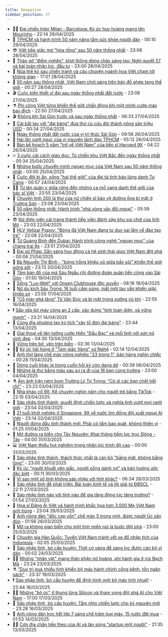 ```yaml
---
title: Dmagazine
sidebar_position: 27
---
```


<!-- dantri-dmagazine:START -->
- 👨‍🏫 [Đại chiến Inter Milan - Barcelona: Ký ức huy hoàng mang tên Mourinho](https://dantri.com.vn/the-thao/dai-chien-inter-milan-barcelona-ky-uc-huy-hoang-mang-ten-mourinho-20250426215304637.htm) - 22:14 29/04/2025
- 🎡 [TPHCM và hành trình 50 năm nâng tầm sức khỏe người dân](https://dantri.com.vn/suc-khoe/tphcm-va-hanh-trinh-50-nam-nang-tam-suc-khoe-nguoi-dan-20250429003241897.htm) - 00:10 29/04/2025
- 😎 [Viết tiếp giấc mơ &quot;hóa rồng&quot; sau 50 năm thống nhất](https://dantri.com.vn/kinh-doanh/viet-tiep-giac-mo-hoa-rong-sau-50-nam-thong-nhat-20250426120822941.htm) - 23:06 28/04/2025
- 🦍 [Tháo gỡ &quot;điểm nghẽn&quot;, khơi thông dòng chảy sáng tạo: Nghị quyết 57 và bài toán nhân lực, đầu tư](https://dantri.com.vn/cong-nghe/thao-go-diem-nghen-khoi-thong-dong-chay-sang-tao-nghi-quyet-57-va-bai-toan-nhan-luc-dau-tu-20250425212002614.htm) - 23:00 28/04/2025
- 🦣 [Nửa thế kỷ sau chiến tranh và câu chuyện ngành hoa Việt chạm tới không gian](https://dantri.com.vn/khoa-hoc/nua-the-ky-sau-chien-tranh-va-cau-chuyen-nganh-hoa-viet-cham-toi-khong-gian-20250427214508240.htm) - 17:01 28/04/2025
- 💼 [50 năm sau thống nhất, Việt Nam chói sáng trên bản đồ ghép tạng thế giới](https://dantri.com.vn/suc-khoe/50-nam-sau-thong-nhat-viet-nam-choi-sang-tren-ban-do-ghep-tang-the-gioi-20250427100913022.htm) - 00:27 28/04/2025
- 🎬 [Cuộc kiến thiết vĩ đại sau ngày thống nhất đất nước](https://dantri.com.vn/xa-hoi/cuoc-kien-thiet-vi-dai-sau-ngay-thong-nhat-dat-nuoc-20250413151102952.htm) - 23:08 27/04/2025
- ⚗️ [Phi công Việt từng khiến thế giới chấn động khi một mình cướp máy bay địch](https://dantri.com.vn/doi-song/phi-cong-viet-tung-khien-the-gioi-chan-dong-khi-mot-minh-cuop-may-bay-dich-20250423120903817.htm) - 22:50 27/04/2025
- 🎬 [Không khí Sài Gòn trước và sau ngày thống nhất](https://dantri.com.vn/xa-hoi/khong-khi-sai-gon-truoc-va-sau-ngay-thong-nhat-20250413143621736.htm) - 06:33 27/04/2025
- 🤖 [Cái bắt tay với &quot;đại bàng&quot; đưa thứ củ cứu đói thành nông sản triệu USD](https://dantri.com.vn/khoa-hoc/cai-bat-tay-voi-dai-bang-dua-thu-cu-cuu-doi-thanh-nong-san-trieu-usd-20250426192834711.htm) - 00:34 27/04/2025
- 🚦 [Ngày thống nhất đất nước của vị trí thức Sài Gòn](https://dantri.com.vn/xa-hoi/ngay-thong-nhat-dat-nuoc-cua-vi-tri-thuc-sai-gon-20250418204551157.htm) - 09:56 26/04/2025
- 🦏 [Hai lần vượt ngục của vị nguyên lãnh đạo TPHCM](https://dantri.com.vn/xa-hoi/hai-lan-vuot-nguc-cua-vi-nguyen-lanh-dao-tphcm-20250413141423192.htm) - 05:12 26/04/2025
- 🌁 [Bản kế hoạch 5 năm &quot;trở về Việt Nam&quot; của tiến sĩ Harvard 9X](https://dantri.com.vn/khoa-hoc/ban-ke-hoach-5-nam-tro-ve-viet-nam-cua-tien-si-harvard-9x-20250426085122766.htm) - 04:22 26/04/2025
- 🔥 [3 cuộc cải cách giáo dục: Từ chiến khu Việt Bắc đến ngày thống nhất](https://dantri.com.vn/giao-duc/3-cuoc-cai-cach-giao-duc-tu-chien-khu-viet-bac-den-ngay-thong-nhat-20250425095705559.htm) - 05:34 25/04/2025
- 🎊 [Những bước chuyển mình ngoạn mục của Việt Nam sau 50 năm thống nhất](https://dantri.com.vn/xa-hoi/nhung-buoc-chuyen-minh-ngoan-muc-cua-viet-nam-sau-50-nam-thong-nhat-20250423090414588.htm) - 03:00 25/04/2025
- 🐻 [Cuộc đời bí ẩn, sống &quot;hai thế giới&quot; của đại tá tình báo lừng danh Tư Cang](https://dantri.com.vn/doi-song/cuoc-doi-bi-an-song-hai-the-gioi-cua-dai-ta-tinh-bao-lung-danh-tu-cang-20250422190151106.htm) - 00:57 24/04/2025
- 👨‍🏫 [Từ lán quân y giữa rừng đến những ca mổ vang danh thế giới của bác sĩ Việt](https://dantri.com.vn/suc-khoe/tu-lan-quan-y-giua-rung-den-nhung-ca-mo-vang-danh-the-gioi-cua-bac-si-viet-20250423215748204.htm) - 23:55 23/04/2025
- 🧰 [Chuyện tình 200 lá thư của nữ chiến sĩ bảo vệ đường ống bí mật ở Trường Sơn](https://dantri.com.vn/doi-song/chuyen-tinh-200-la-thu-cua-nu-chien-si-bao-ve-duong-ong-bi-mat-o-truong-son-20250423113414914.htm) - 23:08 23/04/2025
- 💯 [50 năm thống nhất: Hành trình &quot;phá vòng vây đối ngoại&quot;](https://dantri.com.vn/xa-hoi/50-nam-thong-nhat-hanh-trinh-pha-vong-vay-doi-ngoai-20250421195353696.htm) - 05:59 23/04/2025
- 😎 [Nữ điệp viên cải trang thành tiếp viên đánh sập khu vui chơi của lính Mỹ](https://dantri.com.vn/doi-song/nu-diep-vien-cai-trang-thanh-tiep-vien-danh-sap-khu-vui-choi-cua-linh-my-20250418162741109.htm) - 23:03 22/04/2025
- 🤖 [HLV Velizar Popov: &quot;Bóng đá Việt Nam đang tư duy sai lầm về đào tạo trẻ&quot;](https://dantri.com.vn/the-thao/hlv-velizar-popov-bong-da-viet-nam-dang-tu-duy-sai-lam-ve-dao-tao-tre-20250419181352736.htm) - 22:08 22/04/2025
- 🤔 [Từ Quảng Bình đến Dubai: Hành trình công nghệ &quot;ngoạn mục&quot; của chàng trai 9x](https://dantri.com.vn/khoa-hoc/tu-quang-binh-den-dubai-hanh-trinh-cong-nghe-ngoan-muc-cua-chang-trai-9x-20250419191357167.htm) - 23:51 21/04/2025
- 💼 [Đại sứ Pháp: Sẵn sàng huy động cả hệ sinh thái giúp Việt Nam đột phá](https://dantri.com.vn/cong-nghe/dai-su-phap-san-sang-huy-dong-ca-he-sinh-thai-giup-viet-nam-dot-pha-20250409192354486.htm) - 00:06 21/04/2025
- 🎊 [Bà Nguyễn Thị Bình - &quot;bóng hồng khiêu vũ giữa bầy sói&quot; khiến thế giới sửng sốt](https://dantri.com.vn/doi-song/ba-nguyen-thi-binh-bong-hong-khieu-vu-giua-bay-soi-khien-the-gioi-sung-sot-20250420174847174.htm) - 23:13 20/04/2025
- 🦆 [Tấm bản đồ của má Sáu Ngẫu chỉ đường đoàn quân tiến công vào Sài Gòn](https://dantri.com.vn/xa-hoi/tam-ban-do-cua-ma-sau-ngau-chi-duong-doan-quan-tien-cong-vao-sai-gon-20250418231023839.htm) - 01:50 19/04/2025
- 🦒 [Sống &quot;Lux-Well&quot; với Onsen Clubhouse đặc quyền](https://dantri.com.vn/bat-dong-san/song-lux-well-voi-onsen-clubhouse-dac-quyen-20250418150202736.htm) - 08:16 18/04/2025
- 👺 [Nữ du kích Sáu Trong: 16 tuổi cầm súng, mất một tay vẫn khiến giặc khiếp sợ](https://dantri.com.vn/doi-song/nu-du-kich-sau-trong-16-tuoi-cam-sung-mat-mot-tay-van-khien-giac-khiep-so-20250417172934584.htm) - 23:55 17/04/2025
- 🦍 [&quot;Cỗ máy phá tăng&quot; Tô Văn Đực và bí mật trong xưởng vũ khí](https://dantri.com.vn/doi-song/co-may-pha-tang-to-van-duc-va-bi-mat-trong-xuong-vu-khi-20250415164326693.htm) - 22:55 16/04/2025
- 🕴 [Sắp xếp bộ máy công an 2 cấp, xây dựng &quot;tỉnh toàn diện, xã vững mạnh&quot;](https://dantri.com.vn/xa-hoi/sap-xep-bo-may-cong-an-2-cap-xay-dung-tinh-toan-dien-xa-vung-manh-20250414145047142.htm) - 23:21 14/04/2025
- 🤖 [Cùng địa phương tạo kỳ tích &quot;xây tổ đón đại bàng&quot;](https://dantri.com.vn/xa-hoi/cung-dia-phuong-tao-ky-tich-xay-to-don-dai-bang-20250413160254765.htm) - 23:44 13/04/2025
- 🐲 [Giai thoại về tên tướng cướp Hiền &quot;Đầu Bạc&quot; và mối tình với sơn nữ xinh đẹp](https://dantri.com.vn/xa-hoi/giai-thoai-ve-ten-tuong-cuop-hien-dau-bac-va-moi-tinh-voi-son-nu-xinh-dep-20250411144828922.htm) - 04:30 13/04/2025
- 🦏 [Vững trên bờ, yên trên biển](https://dantri.com.vn/xa-hoi/vung-tren-bo-yen-tren-bien-20250412115214826.htm) - 02:36 13/04/2025
- 🧑‍💻 [Ký ức hãi hùng ở &quot;Tam giác Vàng&quot; xứ Nghệ](https://dantri.com.vn/xa-hoi/ky-uc-hai-hung-o-tam-giac-vang-xu-nghe-20250411161459630.htm) - 02:14 12/04/2025
- 👺 [Anh thợ làng chế máy nông nghiệp &quot;23 trong 1&quot;, bán hàng nghìn chiếc](https://dantri.com.vn/khoa-hoc/anh-tho-lang-che-may-nong-nghiep-23-trong-1-ban-hang-nghin-chiec-20250407180652842.htm) - 00:28 11/04/2025
- 🦆 [Dòng cuối khác lạ trong cuốn hồi ký còn dang dở](https://dantri.com.vn/xa-hoi/dong-cuoi-khac-la-trong-cuon-hoi-ky-con-dang-do-20250403135653092.htm) - 00:39 06/04/2025
- 🐘 [Những lá thư bằng máu sau sự ra đi của 16 bạn cùng trường](https://dantri.com.vn/xa-hoi/nhung-la-thu-bang-mau-sau-su-ra-di-cua-16-ban-cung-truong-20250402225944447.htm) - 23:00 04/04/2025
- ⚗️ [Ám ảnh trận ném bom Trường Lý Tự Trọng: &quot;Cô ơi các bạn chết hết rồi!&quot;](https://dantri.com.vn/xa-hoi/am-anh-tran-nem-bom-truong-ly-tu-trong-co-oi-cac-ban-chet-het-roi-20250402221525302.htm) - 23:23 03/04/2025
- 🫶 [Nhà khảo cổ 9X: Kể chuyện nghìn năm cho người trẻ bằng TikTok](https://dantri.com.vn/khoa-hoc/nha-khao-co-9x-ke-chuyen-nghin-nam-cho-nguoi-tre-bang-tiktok-20250401221820733.htm) - 22:15 03/04/2025
- 🚀 [Sáp nhập tỉnh thành, quyết định chiến lược và nghĩa tình vượt mọi ranh giới](https://dantri.com.vn/noi-vu/sap-nhap-tinh-thanh-quyet-dinh-chien-luoc-va-nghia-tinh-vuot-moi-ranh-gioi-20250401174844135.htm) - 23:54 02/04/2025
- 💼 [21 tuổi khởi nghiệp ở Singapore, 9X về nước tìm đồng đội xuất ngoại AI Việt](https://dantri.com.vn/khoa-hoc/21-tuoi-khoi-nghiep-o-singapore-9x-ve-nuoc-tim-dong-doi-xuat-ngoai-ai-viet-20250331112544833.htm) - 23:14 02/04/2025
- 🚀 [Người đứng đầu tỉnh thành mới: Phải có tầm bao quát, không thiên vị](https://dantri.com.vn/noi-vu/nguoi-dung-dau-tinh-thanh-moi-phai-co-tam-bao-quat-khong-thien-vi-20250401074457386.htm) - 01:25 01/04/2025
- 🐻 [Mở đường ra biển cho Tây Nguyên: Khai thông tiềm lực trục Đông - Tây](https://dantri.com.vn/noi-vu/mo-duong-ra-bien-cho-tay-nguyen-khai-thong-tiem-luc-truc-dong-tay-20250330222129212.htm) - 04:00 31/03/2025
- 💻 [Việt Nam thiếu hụt nghiêm trọng nhân lực trình độ cao](https://dantri.com.vn/cong-nghe/viet-nam-thieu-hut-nghiem-trong-nhan-luc-trinh-do-cao-20250326132608030.htm) - 00:00 31/03/2025
- 🎊 [Sáp nhập tỉnh thành, thách thức nhất là cán bộ &quot;bằng mặt, không bằng lòng&quot;](https://dantri.com.vn/noi-vu/sap-nhap-tinh-thanh-thach-thuc-nhat-la-can-bo-bang-mat-khong-bang-long-20250330110102622.htm) - 23:00 30/03/2025
- 🔭 [Ký ức &quot;người khuất yên giấc, người sống gánh nợ&quot; và bản hương ước đặc biệt](https://dantri.com.vn/xa-hoi/ky-uc-nguoi-khuat-yen-giac-nguoi-song-ganh-no-va-ban-huong-uoc-dac-biet-20250328104409104.htm) - 00:11 30/03/2025
- 🚀 [Vì sao một số tỉnh không sáp nhập với tỉnh khác?](https://dantri.com.vn/noi-vu/vi-sao-mot-so-tinh-khong-sap-nhap-voi-tinh-khac-20250328121326593.htm) - 06:34 28/03/2025
- 🦄 [Sáp nhập tỉnh để phát triển: Bài toán kinh tế và lời giải từ ĐBSCL](https://dantri.com.vn/noi-vu/sap-nhap-tinh-de-phat-trien-bai-toan-kinh-te-va-loi-giai-tu-dbscl-20250319113334098.htm) - 22:11 27/03/2025
- 🌊 [Sáp nhập tỉnh nào với tỉnh nào để gia tăng động lực tăng trưởng?](https://dantri.com.vn/noi-vu/sap-nhap-tinh-nao-voi-tinh-nao-de-gia-tang-dong-luc-tang-truong-20250327082922397.htm) - 01:54 27/03/2025
- 🐻 [Họa sĩ Đặng Ái Việt và hành trình khắc họa hơn 3.000 Mẹ Việt Nam anh hùng](https://dantri.com.vn/doi-song/hoa-si-dang-ai-viet-va-hanh-trinh-khac-hoa-hon-3000-me-viet-nam-anh-hung-20250307232943938.htm) - 23:04 26/03/2025
- 👺 [Anh nông dân &quot;dốc cạn vốn&quot; chế máy 5 trong một, được người Úc săn đón](https://dantri.com.vn/khoa-hoc/anh-nong-dan-doc-can-von-che-may-5-trong-mot-duoc-nguoi-uc-san-don-20250325202730724.htm) - 01:56 26/03/2025
- 🫶 [Mở ra không gian biển cho một tỉnh miền núi là bước đột phá](https://dantri.com.vn/noi-vu/mo-ra-khong-gian-bien-cho-mot-tinh-mien-nui-la-buoc-dot-pha-20250325224657868.htm) - 23:00 25/03/2025
- 💪 [Chuyên gia Hàn Quốc: Tuyển Việt Nam tránh vết xe đổ nhập tịch của Indonesia](https://dantri.com.vn/the-thao/chuyen-gia-han-quoc-tuyen-viet-nam-tranh-vet-xe-do-nhap-tich-cua-indonesia-20250324180525188.htm) - 02:05 25/03/2025
- 🌊 [Sáp nhập tỉnh, bỏ cấp huyện: Thời cơ vàng để sàng lọc được cán bộ vì dân](https://dantri.com.vn/xa-hoi/sap-nhap-tinh-bo-cap-huyen-thoi-co-vang-de-sang-loc-duoc-can-bo-vi-dan-20250322182151276.htm) - 00:02 24/03/2025
- 🧑‍🏫 [Những &quot;nhân vật&quot; mang thân phận nữ hoàng, phi hành gia ở núi Bạch Mã](https://dantri.com.vn/xa-hoi/nhung-nhan-vat-mang-than-phan-nu-hoang-phi-hanh-gia-o-nui-bach-ma-20250322132408048.htm) - 23:24 23/03/2025
- ⚗️ [&quot;Duy trì quá nhiều tỉnh khiến bộ máy hành chính cồng kềnh, tốn ngân sách&quot;](https://dantri.com.vn/xa-hoi/duy-tri-qua-nhieu-tinh-khien-bo-may-hanh-chinh-cong-kenh-ton-ngan-sach-20250317204331665.htm) - 23:37 19/03/2025
- 🕴 [Sáp nhập tỉnh, bỏ cấp huyện để định hình một bộ máy tinh nhuệ!](https://dantri.com.vn/noi-vu/sap-nhap-tinh-bo-cap-huyen-de-dinh-hinh-mot-bo-may-tinh-nhue-20250318141547535.htm) - 23:44 18/03/2025
- 🧑‍🏫 [Những &quot;bộ óc&quot; ở thung lũng Silicon và tham vọng đột phá AI cho Việt Nam](https://dantri.com.vn/xa-hoi/nhung-bo-oc-o-thung-lung-silicon-va-tham-vong-dot-pha-ai-cho-viet-nam-20250317200924808.htm) - 17:00 17/03/2025
- 🦄 [Sáp nhập tỉnh, bỏ cấp huyện: Tầm nhìn chiến lược cho kỷ nguyên mới](https://dantri.com.vn/noi-vu/sap-nhap-tinh-bo-cap-huyen-tam-nhin-chien-luoc-cho-ky-nguyen-moi-20250315175217187.htm) - 23:28 16/03/2025
- 🧰 [Anh nông dân học hết lớp 7 sáng chế trăm loại máy, 15 nước đặt mua](https://dantri.com.vn/khoa-hoc/anh-nong-dan-hoc-het-lop-7-sang-che-tram-loai-may-15-nuoc-dat-mua-20250312231503477.htm) - 01:53 14/03/2025
- 🧑‍💻 [Cơn địa chấn tiếp theo của AI và làn sóng &quot;startup một người&quot;](https://dantri.com.vn/cong-nghe/con-dia-chan-tiep-theo-cua-ai-va-lan-song-startup-mot-nguoi-20250312222003080.htm) - 21:35 13/03/2025<!-- dantri-dmagazine:END -->
